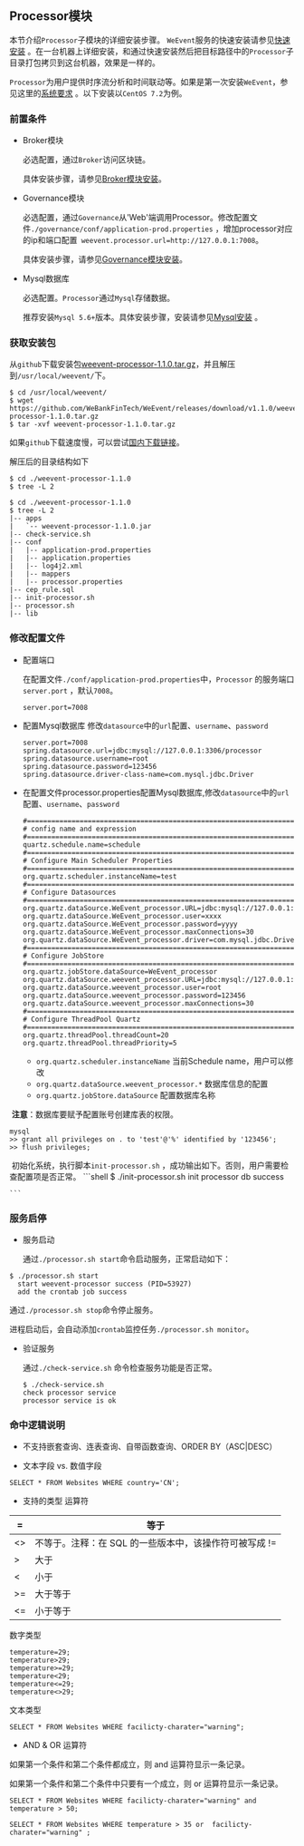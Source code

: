 
## Processor模块

本节介绍`Processor`子模块的详细安装步骤。 `WeEvent`服务的快速安装请参见[快速安装](../quickinstall.html) 。在一台机器上详细安装，和通过快速安装然后把目标路径中的`Processor`子目录打包拷贝到这台机器，效果是一样的。

`Processor`为用户提供时序流分析和时间联动等。如果是第一次安装`WeEvent`，参见这里的[系统要求](../environment.html) 。以下安装以`CentOS 7.2`为例。

### 前置条件


- Broker模块

   必选配置，通过`Broker`访问区块链。

   具体安装步骤，请参见[Broker模块安装](./broker.html)。
- Governance模块

   必选配置，通过`Governance`从'Web'端调用Processor。修改配置文件`./governance/conf/application-prod.properties` ，增加processor对应的ip和端口配置` weevent.processor.url=http://127.0.0.1:7008`。

   具体安装步骤，请参见[Governance模块安装](./overnance.html)。   


- Mysql数据库

  必选配置。`Processor`通过`Mysql`存储数据。

  推荐安装`Mysql 5.6+`版本。具体安装步骤，安装请参见[Mysql安装](http://dev.mysql.com/downloads/mysql/) 。

### 获取安装包

从`github`下载安装包[weevent-processor-1.1.0.tar.gz](https://github.com/WeBankFinTech/WeEvent/releases/download/v1.1.0/weevent-processor-1.1.0.tar.gz)，并且解压到`/usr/local/weevent/`下。

```shell
$ cd /usr/local/weevent/
$ wget https://github.com/WeBankFinTech/WeEvent/releases/download/v1.1.0/weevent-processor-1.1.0.tar.gz
$ tar -xvf weevent-processor-1.1.0.tar.gz
```

如果`github`下载速度慢，可以尝试[国内下载链接](https://www.fisco.com.cn/cdn/weevent/download/releases/v1.1.0/weevent-processor-1.1.0.tar.gz)。

解压后的目录结构如下

```
$ cd ./weevent-processor-1.1.0
$ tree -L 2

```

```
$ cd ./weevent-processor-1.1.0
$ tree -L 2
|-- apps
|   `-- weevent-processor-1.1.0.jar
|-- check-service.sh
|-- conf
|   |-- application-prod.properties
|   |-- application.properties
|   |-- log4j2.xml
|   |-- mappers
|   |-- processor.properties
|-- cep_rule.sql
|-- init-processor.sh
|-- processor.sh
|-- lib
```

### 修改配置文件
- 配置端口

  在配置文件`./conf/application-prod.properties`中，`Processor` 的服务端口`server.port` ，默认`7008`。

   ```
   server.port=7008
   ```

- 配置Mysql数据库
   修改`datasource`中的`url`配置、`username`、`password` 

   ``` 配置数据库连接
   server.port=7008
   spring.datasource.url=jdbc:mysql://127.0.0.1:3306/processor
   spring.datasource.username=root
   spring.datasource.password=123456
   spring.datasource.driver-class-name=com.mysql.jdbc.Driver
   ```

- 在配置文件processor.properties配置Mysql数据库,修改`datasource`中的`url`配置、`username`、`password` 
   ```
   #============================================================================
   # config name and expression
   #============================================================================
   quartz.schedule.name=schedule
   #============================================================================
   # Configure Main Scheduler Properties
   #============================================================================
   org.quartz.scheduler.instanceName=test
   #============================================================================
   # Configure Datasources
   #============================================================================
   org.quartz.dataSource.WeEvent_processor.URL=jdbc:mysql://127.0.0.1:3306/WeEvent_processor
   org.quartz.dataSource.WeEvent_processor.user=xxxx
   org.quartz.dataSource.WeEvent_processor.password=yyyy
   org.quartz.dataSource.WeEvent_processor.maxConnections=30
   org.quartz.dataSource.WeEvent_processor.driver=com.mysql.jdbc.Driver
   #============================================================================
   # Configure JobStore
   #============================================================================
   org.quartz.jobStore.dataSource=WeEvent_processor
   org.quartz.dataSource.weevent_processor.URL=jdbc:mysql://127.0.0.1:3306/WeEvent_processor
   org.quartz.dataSource.weevent_processor.user=root
   org.quartz.dataSource.weevent_processor.password=123456
   org.quartz.dataSource.weevent_processor.maxConnections=30
   #============================================================================
   # Configure ThreadPool Quartz
   #============================================================================
   org.quartz.threadPool.threadCount=20
   org.quartz.threadPool.threadPriority=5
   ```

   - `org.quartz.scheduler.instanceName` 当前Schedule name，用户可以修改
   - `org.quartz.dataSource.weevent_processor.*`  数据库信息的配置
   - `org.quartz.jobStore.dataSource` 配置数据库名称

​    **注意**：数据库要赋予配置账号创建库表的权限。

   ```shell
   mysql
   >> grant all privileges on . to 'test'@'%' identified by '123456';
   >> flush privileges;
   ```

​    初始化系统，执行脚本`init-processor.sh` ，成功输出如下。否则，用户需要检查配置项是否正常。
    ```shell
    $ ./init-processor.sh
    init processor db success

    ```

### 服务启停

- 服务启动

  通过`./processor.sh start`命令启动服务，正常启动如下：

```shell
$ ./processor.sh start
  start weevent-processor success (PID=53927)
  add the crontab job success
```

  通过`./processor.sh stop`命令停止服务。

  进程启动后，会自动添加`crontab`监控任务`./processor.sh monitor`。

- 验证服务

  通过`./check-service.sh` 命令检查服务功能是否正常。

  ```shell
  $ ./check-service.sh
  check processor service
  processor service is ok
  ```

### 命中逻辑说明

- 不支持嵌套查询、连表查询、自带函数查询、ORDER BY（ASC|DESC）


- 文本字段 vs. 数值字段

```
SELECT * FROM Websites WHERE country='CN';
```

- 支持的类型 运算符

| =    | 等于                              |
| ---- | ------------------------------- |
| <>   | 不等于。注释：在 SQL 的一些版本中，该操作符可被写成 != |
| >    | 大于                              |
| <    | 小于                              |
| >=   | 大于等于                            |
| <=   | 小于等于                            |


数字类型

```
temperature=29;
temperature>29;
temperature>=29;
temperature<29;
temperature<=29;
temperature<>29;
```

文本类型

```
SELECT * FROM Websites WHERE facilicty-charater="warning";
```



- AND & OR 运算符

如果第一个条件和第二个条件都成立，则 and 运算符显示一条记录。

如果第一个条件和第二个条件中只要有一个成立，则 or 运算符显示一条记录。

```
SELECT * FROM Websites WHERE facilicty-charater="warning" and temperature > 50;

SELECT * FROM Websites WHERE temperature > 35 or  facilicty-charater="warning" ;
```